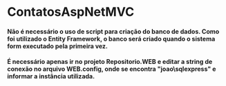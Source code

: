 # ContatosAspNetMVC

#### Não é necessário o uso de script para criação do banco de dados. Como foi utilizado o Entity Framework, o banco será criado quando o sistema form executado pela primeira vez.

#### É necessário apenas ir no projeto Repositorio.WEB e editar a string de conexão no arquivo WEB.config, onde se encontra "joao\sqlexpress" e informar a instância utilizada. 
